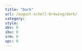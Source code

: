 ```yaml
---
title: "Dark"
url: /august-schell-brewing/dark/
category: 
style: 
abv: 0
ibu: 0
srm: 0
upc: 0
---
```


